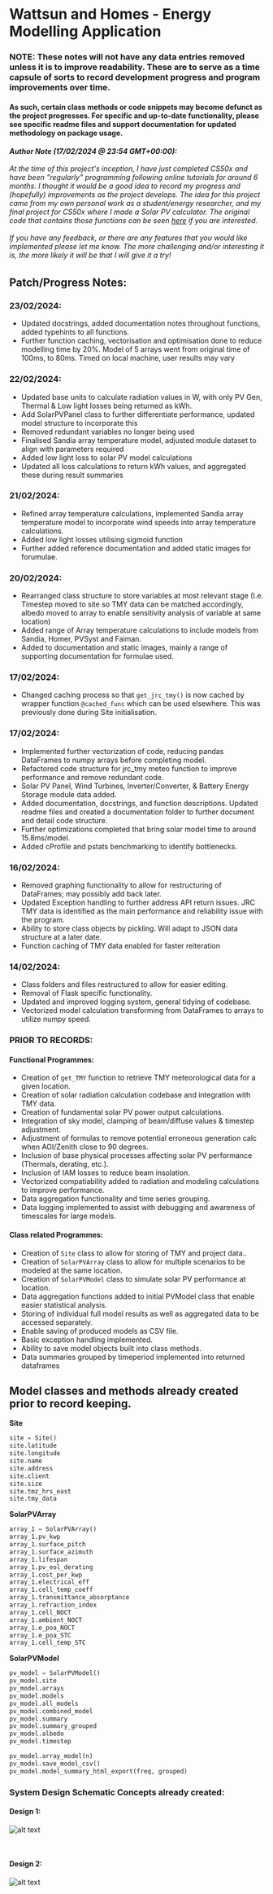# Wattsun and Homes - Energy Modelling Application

### **NOTE:** These notes will not have any data entries removed unless it is to improve readability. These are to serve as a time capsule of sorts to record development progress and program improvements over time. 

#### As such, certain class methods or code snippets may become defunct as the project progresses. For specific and up-to-date functionality, please see specific readme files and support documentation for updated methodology on package usage.

###### **Author Note (17/02/2024 @ 23:54 GMT+00:00):** <br><br> At the time of this project's inception, I have just completed CS50x and have been "regularly" programming following online tutorials for around 6 months. I thought it would be a good idea to record my progress and (hopefully) improvements as the project develops. The idea for this project came from my own personal work as a student/energy researcher, and my final project for CS50x where I made a Solar PV calculator. The original code that contains those functions can be seen [here](/old_files/original_energy_modelling.py) if you are interested. <br><br>                                                                                                      If you have any feedback, or there are any features that you would like implemented please let me know. The more challenging and/or interesting it is, the more likely it will be that I will give it a try! 

## Patch/Progress Notes:
### **23/02/2024:**
- Updated docstrings, added documentation notes throughout functions, added typehints to all functions.
- Further function caching, vectorisation and optimisation done to reduce modelling time by 20%. Model of 5 arrays went from original time of 100ms, to 80ms. Timed on local machine, user results may vary

### **22/02/2024:**
- Updated base units to calculate radiation values in W, with only PV Gen, Thermal & Low light losses
being returned as kWh.
- Add SolarPVPanel class to further differentiate performance, updated model structure to incorporate this
- Removed redundant variables no longer being used
- Finalised Sandia array temperature model, adjusted module dataset to align with parameters required
- Added low light loss to solar PV model calculations
- Updated all loss calculations to return kWh values, and aggregated these during result summaries

### **21/02/2024:**
- Refined array temperature calculations, implemented Sandia array temperature model to incorporate
wind speeds into array temperature calculations.
- Added low light losses utilising sigmoid function
- Further added reference documentation and added static images for forumulae.

### **20/02/2024:**
- Rearranged class structure to store variables at most relevant stage (I.e. Timestep moved to site so TMY data can be matched accordingly, albedo moved to array to enable sensitivity analysis of variable at same location)
- Added range of Array temperature calculations to include models from Sandia, Homer, PVSyst and Faiman.
- Added to documentation and static images, mainly a range of supporting documentation for formulae used.


### **17/02/2024:**
- Changed caching process so that `get_jrc_tmy()` is now cached by wrapper function `@cached_func` which can be used elsewhere. This was previously done during Site initialisation.

### **17/02/2024:**
- Implemented further vectorization of code, reducing pandas DataFrames to numpy arrays before completing model.
- Refactored code structure for jrc_tmy meteo function to improve performance and remove redundant code.
- Solar PV Panel, Wind Turbines, Inverter/Converter, & Battery Energy Storage module data added.
- Added documentation, docstrings, and function descriptions. Updated readme files and created a documentation folder to further document and detail code structure.
- Further optimizations completed that bring solar model time to around 15.8ms/model.
- Added cProfile and pstats benchmarking to identify bottlenecks.

### **16/02/2024:**
- Removed graphing functionality to allow for restructuring of DataFrames; may possibly add back later.
- Updated Exception handling to further address API return issues. JRC TMY data is identified as the main performance and reliability issue with the program.
- Ability to store class objects by pickling. Will adapt to JSON data structure at a later date.
- Function caching of TMY data enabled for faster reiteration

### **14/02/2024:**
- Class folders and files restructured to allow for easier editing.
- Removal of Flask specific functionality.
- Updated and improved logging system, general tidying of codebase.
- Vectorized model calculation transforming from DataFrames to arrays to utilize numpy speed.

### **PRIOR TO RECORDS:**
#### **Functional Programmes:**
- Creation of `get_TMY` function to retrieve TMY meteorological data for a given location.
- Creation of solar radiation calculation codebase and integration with TMY data.
- Creation of fundamental solar PV power output calculations.
- Integration of sky model, clamping of beam/diffuse values & timestep adjustment.
- Adjustment of formulas to remove potential erroneous generation calc when AOI/Zenith close to 90 degrees.
- Inclusion of base physical processes affecting solar PV performance (Thermals, derating, etc.).
- Inclusion of IAM losses to reduce beam insolation.
- Vectorized compatiability added to radiation and modeling calculations to improve performance.
- Data aggregation functionality and time series grouping.
- Data logging implemented to assist with debugging and awareness of timescales for large models.

#### **Class related Programmes:**
- Creation of `Site` class to allow for storing of TMY and project data..
- Creation of `SolarPVArray` class to allow for multiple scenarios to be modeled at the same location.
- Creation of `SolarPVModel` class to simulate solar PV performance at location.
- Data aggregation functions added to initial PVModel class that enable easier statistical analysis.
- Storing of individual full model results as well as aggregated data to be accessed separately.
- Enable saving of produced models as CSV file.
- Basic exception handling implemented.
- Ability to save model objects built into class methods.
- Data summaries grouped by timeperiod implemented into returned dataframes

## Model classes and methods already created prior to record keeping.

**Site**
```python
site = Site()
site.latitude
site.longitude
site.name
site.address
site.client
site.size
site.tmz_hrs_east
site.tmy_data
```

**SolarPVArray**
```python
array_1 = SolarPVArray()
array_1.pv_kwp
array_1.surface_pitch
array_1.surface_azimuth
array_1.lifespan
array_1.pv_eol_derating
array_1.cost_per_kwp
array_1.electrical_eff
array_1.cell_temp_coeff
array_1.transmittance_absorptance
array_1.refraction_index
array_1.cell_NOCT
array_1.ambient_NOCT
array_1.e_poa_NOCT
array_1.e_poa_STC
array_1.cell_temp_STC
```

**SolarPVModel**
```python
pv_model = SolarPVModel()
pv_model.site
pv_model.arrays
pv_model.models
pv_model.all_models
pv_model.combined_model
pv_model.summary
pv_model.summary_grouped
pv_model.albedo
pv_model.timestep

pv_model.array_model(n)
pv_model.save_model_csv()
pv_model.model_summary_html_export(freq, grouped)
```


### **System Design Schematic Concepts already created:**
#### **Design 1:**
![alt text](<static/Solar_Model_Technical_Diagram_2.png>)

<br>

#### **Design 2:**
![alt text](<static/Solar_Model_Technical_Diagram_1.png>)